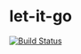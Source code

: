 # let-it-go

[![Build Status](https://travis-ci.org/r-r-2/let-it-go.svg?branch=master)](https://travis-ci.org/r-r-2/let-it-go)